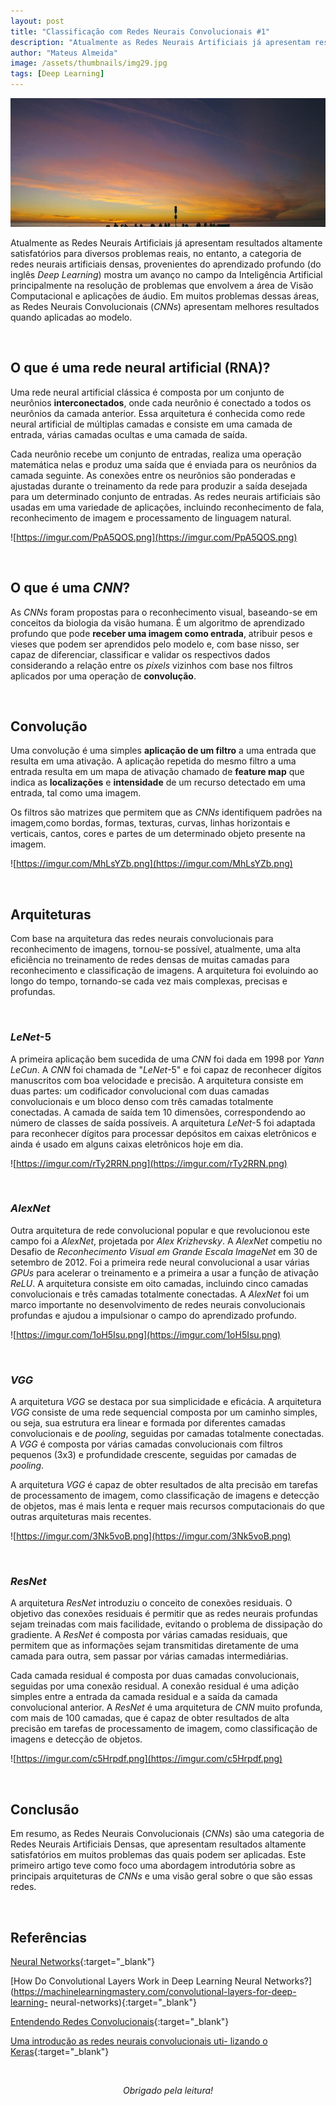 ```yaml
---
layout: post
title: "Classificação com Redes Neurais Convolucionais #1"
description: "Atualmente as Redes Neurais Artificiais já apresentam resultados altamente satisfatórios para diversos problemas reais, no entanto, a categoria de redes neurais artificiais densas..."
author: "Mateus Almeida"
image: /assets/thumbnails/img29.jpg
tags: [Deep Learning]
---
```


![Birds](/assets/thumbnails/img29.jpg)

Atualmente as Redes Neurais Artificiais já apresentam resultados altamente satisfatórios para diversos problemas reais, no entanto, a categoria de redes neurais artificiais densas, provenientes do aprendizado profundo (do inglês *Deep Learning*) mostra um avanço no campo da Inteligência Artificial principalmente na resolução de problemas que envolvem a área de Visão Computacional e aplicações de áudio. Em muitos problemas dessas áreas, as Redes Neurais Convolucionais (*CNNs*) apresentam melhores resultados quando aplicadas ao modelo.

&nbsp;

## O que é uma rede neural artificial (RNA)?

Uma rede neural artificial clássica é composta por um conjunto de neurônios **interconectados**, onde cada neurônio é conectado a todos os neurônios da camada anterior. Essa arquitetura é conhecida como rede neural artificial de múltiplas camadas e consiste em uma camada de entrada, várias camadas ocultas e uma camada de saída. 

Cada neurônio recebe um conjunto de entradas, realiza uma operação matemática nelas e produz uma saída que é enviada para os neurônios da camada seguinte. As conexões entre os neurônios são ponderadas e ajustadas durante o treinamento da rede para produzir a saída desejada para um determinado conjunto de entradas. As redes neurais artificiais são usadas em uma variedade de aplicações, incluindo reconhecimento de fala, reconhecimento de imagem e processamento de linguagem natural.

![https://imgur.com/PpA5QOS.png](https://imgur.com/PpA5QOS.png)

&nbsp;

## O que é uma *CNN*?

As *CNNs* foram propostas para o reconhecimento visual, baseando-se em conceitos da biologia da visão humana. É um algoritmo de aprendizado profundo que pode **receber uma imagem como entrada**, atribuir pesos e vieses que podem ser aprendidos pelo modelo e, com base nisso, ser capaz de diferenciar, classificar e validar os respectivos dados considerando a relação entre os *pixels* vizinhos com base nos filtros aplicados por uma operação de **convolução**.

&nbsp;

## Convolução

Uma convolução é uma simples **aplicação de um filtro** a uma entrada que resulta em uma ativação. A aplicação repetida do mesmo filtro a uma entrada resulta em um mapa de ativação chamado de **feature map** que indica as **localizações** e **intensidade** de um recurso detectado em uma entrada, tal como uma imagem.

Os filtros são matrizes que permitem que as *CNNs* identifiquem padrões na imagem,como bordas, formas, texturas, curvas, linhas horizontais e verticais, cantos, cores e partes de um determinado objeto presente na imagem.

![https://imgur.com/MhLsYZb.png](https://imgur.com/MhLsYZb.png)

&nbsp;

## Arquiteturas

Com base na arquitetura das redes neurais convolucionais para reconhecimento de imagens, tornou-se possível, atualmente, uma alta eficiência no treinamento de redes densas de muitas camadas para reconhecimento e classificação de imagens. A arquitetura foi evoluindo ao longo do tempo, tornando-se cada vez mais complexas, precisas e profundas.

&nbsp;

### *LeNet*-5

A primeira aplicação bem sucedida de uma *CNN* foi dada em 1998 por *Yann LeCun*. A *CNN* foi chamada de "*LeNet*-5" e foi capaz de reconhecer dígitos manuscritos com boa velocidade e precisão. A arquitetura consiste em duas partes: um codificador convolucional com duas camadas convolucionais e um bloco denso com três camadas totalmente conectadas. A camada de saída tem 10 dimensões, correspondendo ao número de classes de saída possíveis. A arquitetura *LeNet*-5 foi adaptada para reconhecer dígitos para processar depósitos em caixas eletrônicos e ainda é usado em alguns caixas eletrônicos hoje em dia.

![https://imgur.com/rTy2RRN.png](https://imgur.com/rTy2RRN.png)

&nbsp;

### *AlexNet*

Outra arquitetura de rede convolucional popular e que revolucionou
este campo foi a *AlexNet*, projetada por *Alex Krizhevsky*. A *AlexNet* competiu no Desafio de *Reconhecimento Visual em Grande Escala ImageNet* em 30 de setembro de 2012. Foi a primeira rede neural convolucional a usar várias *GPUs* para acelerar o treinamento e a primeira a usar a função de ativação *ReLU*. A arquitetura consiste em oito camadas, incluindo cinco camadas convolucionais e três camadas totalmente conectadas. A *AlexNet* foi um marco importante no desenvolvimento de redes neurais convolucionais profundas e ajudou a impulsionar o campo do aprendizado profundo.

![https://imgur.com/1oH5Isu.png](https://imgur.com/1oH5Isu.png)

&nbsp;

### *VGG*

A arquitetura *VGG* se destaca por sua simplicidade e eficácia. A arquitetura *VGG* consiste de uma rede sequencial composta por um caminho simples, ou seja, sua estrutura era linear e formada por diferentes camadas convolucionais e de *pooling*, seguidas por camadas totalmente conectadas. A *VGG* é composta por várias camadas convolucionais com filtros pequenos (3x3) e profundidade crescente, seguidas por camadas de *pooling*. 

A arquitetura *VGG* é capaz de obter resultados de alta precisão em tarefas de processamento de imagem, como classificação de imagens e detecção de objetos, mas é mais lenta e requer mais recursos computacionais do que outras arquiteturas mais recentes.

![https://imgur.com/3Nk5voB.png](https://imgur.com/3Nk5voB.png)

&nbsp;

### *ResNet*

A arquitetura *ResNet* introduziu o conceito de conexões residuais. O objetivo das conexões residuais é permitir que as redes neurais profundas sejam treinadas com mais facilidade, evitando o problema de dissipação do gradiente. A *ResNet* é composta por várias camadas residuais, que permitem que as informações sejam transmitidas diretamente de uma camada para outra, sem passar por várias camadas intermediárias. 

Cada camada residual é composta por duas camadas convolucionais, seguidas por uma conexão residual. A conexão residual é uma adição simples entre a entrada da camada residual e a saída da camada convolucional anterior. A *ResNet* é uma arquitetura de *CNN* muito profunda, com mais de 100 camadas, que é capaz de obter resultados de alta precisão em tarefas de processamento de imagem, como classificação de imagens e detecção de objetos.

![https://imgur.com/c5Hrpdf.png](https://imgur.com/c5Hrpdf.png)

&nbsp;

## Conclusão

Em resumo, as Redes Neurais Convolucionais (*CNNs*) são uma categoria de Redes Neurais Artificiais Densas, que apresentam resultados altamente satisfatórios em muitos problemas das quais podem ser aplicadas. Este primeiro artigo teve como foco uma abordagem introdutória sobre as principais arquiteturas de *CNNs* e uma visão geral sobre o que são essas redes.

&nbsp;

## Referências

[Neural Networks](https://ml4a.github.io/ml4a/neuralnetworks/){:target="_blank"}

[How Do Convolutional Layers Work in Deep Learning Neural Networks?](https://machinelearningmastery.com/convolutional-layers-for-deep-learning-
neural-networks){:target="_blank"}

[Entendendo Redes Convolucionais](https://medium.com/neuronio-br/entendendo-redes-convolucionais-cnns-d10359f2118){:target="_blank"}

[Uma introdução as redes neurais convolucionais uti-
lizando o Keras](https://medium.com/data-hackers/uma-introdu%C3%A7%C3%A3o-as-redes-neurais-convolucionais-utilizando-o-keras-41ee8dcc033e){:target="_blank"}

<br><center><i>Obrigado pela leitura!</i></center>
